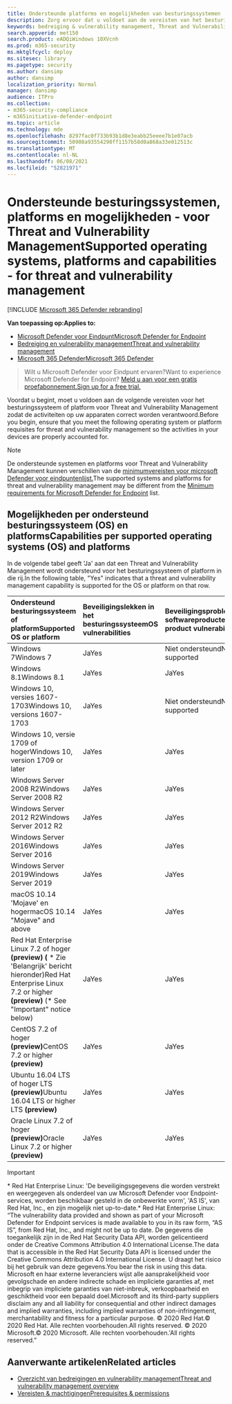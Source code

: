 ```yaml
---
title: Ondersteunde platforms en mogelijkheden van besturingssystemen
description: Zorg ervoor dat u voldoet aan de vereisten van het besturingssysteem of platform voor Threat and Vulnerability Management, zodat de activiteiten op alle apparaten correct worden verantwoord.
keywords: bedreiging & vulnerability management, Threat and Vulnerability Management, besturingssysteem, platformvereisten, vereisten, ondersteund besturingssysteem Microsoft Defender voor endpoint-tvm, Microsoft Defender voor endpoint-tvm, ondersteunde besturingssystemen, ondersteunde platforms, linux-ondersteuning, mac-ondersteuning
search.appverid: met150
search.product: eADQiWindows 10XVcnh
ms.prod: m365-security
ms.mktglfcycl: deploy
ms.sitesec: library
ms.pagetype: security
ms.author: dansimp
author: dansimp
localization_priority: Normal
manager: dansimp
audience: ITPro
ms.collection:
- m365-security-compliance
- m365initiative-defender-endpoint
ms.topic: article
ms.technology: mde
ms.openlocfilehash: 8297fac0f733b93b1d8e3eabb25eeee7b1e07acb
ms.sourcegitcommit: 50908a93554290ff1157b58d0a868a33e012513c
ms.translationtype: MT
ms.contentlocale: nl-NL
ms.lasthandoff: 06/08/2021
ms.locfileid: "52821971"
---
```

# <a name="supported-operating-systems-platforms-and-capabilities---for-threat-and-vulnerability-management"></a><span data-ttu-id="6899b-104">Ondersteunde besturingssystemen, platforms en mogelijkheden - voor Threat and Vulnerability Management</span><span class="sxs-lookup"><span data-stu-id="6899b-104">Supported operating systems, platforms and capabilities - for threat and vulnerability management</span></span>

[!INCLUDE [Microsoft 365 Defender rebranding](../../includes/microsoft-defender.md)]

<span data-ttu-id="6899b-105">**Van toepassing op:**</span><span class="sxs-lookup"><span data-stu-id="6899b-105">**Applies to:**</span></span>

- [<span data-ttu-id="6899b-106">Microsoft Defender voor Eindpunt</span><span class="sxs-lookup"><span data-stu-id="6899b-106">Microsoft Defender for Endpoint</span></span>](https://go.microsoft.com/fwlink/?linkid=2154037)
- [<span data-ttu-id="6899b-107">Bedreiging en vulnerability management</span><span class="sxs-lookup"><span data-stu-id="6899b-107">Threat and vulnerability management</span></span>](next-gen-threat-and-vuln-mgt.md)
- [<span data-ttu-id="6899b-108">Microsoft 365 Defender</span><span class="sxs-lookup"><span data-stu-id="6899b-108">Microsoft 365 Defender</span></span>](https://go.microsoft.com/fwlink/?linkid=2118804)

><span data-ttu-id="6899b-109">Wilt u Microsoft Defender voor Eindpunt ervaren?</span><span class="sxs-lookup"><span data-stu-id="6899b-109">Want to experience Microsoft Defender for Endpoint?</span></span> [<span data-ttu-id="6899b-110">Meld u aan voor een gratis proefabonnement.</span><span class="sxs-lookup"><span data-stu-id="6899b-110">Sign up for a free trial.</span></span>](https://www.microsoft.com/microsoft-365/windows/microsoft-defender-atp?ocid=docs-wdatp-portaloverview-abovefoldlink)

<span data-ttu-id="6899b-111">Voordat u begint, moet u voldoen aan de volgende vereisten voor het besturingssysteem of platform voor Threat and Vulnerability Management zodat de activiteiten op uw apparaten correct worden verantwoord.</span><span class="sxs-lookup"><span data-stu-id="6899b-111">Before you begin, ensure that you meet the following operating system or platform requisites for threat and vulnerability management so the activities in your devices are properly accounted for.</span></span>

>[!NOTE]
><span data-ttu-id="6899b-112">De ondersteunde systemen en platforms voor Threat and Vulnerability Management kunnen verschillen van de [minimumvereisten voor microsoft Defender voor eindpuntenlijst.](minimum-requirements.md)</span><span class="sxs-lookup"><span data-stu-id="6899b-112">The supported systems and platforms for threat and vulnerability management may be different from the [Minimum requirements for Microsoft Defender for Endpoint](minimum-requirements.md) list.</span></span>

## <a name="capabilities-per-supported-operating-systems-os-and-platforms"></a><span data-ttu-id="6899b-113">Mogelijkheden per ondersteund besturingssysteem (OS) en platforms</span><span class="sxs-lookup"><span data-stu-id="6899b-113">Capabilities per supported operating systems (OS) and platforms</span></span>

<span data-ttu-id="6899b-114">In de volgende tabel geeft 'Ja' aan dat een Threat and Vulnerability Management wordt ondersteund voor het besturingssysteem of platform in die rij.</span><span class="sxs-lookup"><span data-stu-id="6899b-114">In the following table, "Yes" indicates that a threat and vulnerability management capability is supported for the OS or platform on that row.</span></span>

<span data-ttu-id="6899b-115">Ondersteund besturingssysteem of platform</span><span class="sxs-lookup"><span data-stu-id="6899b-115">Supported OS or platform</span></span> | <span data-ttu-id="6899b-116">Beveiligingslekken in het besturingssysteem</span><span class="sxs-lookup"><span data-stu-id="6899b-116">OS vulnerabilities</span></span> | <span data-ttu-id="6899b-117">Beveiligingsproblemen met softwareproducten</span><span class="sxs-lookup"><span data-stu-id="6899b-117">Software product vulnerabilities</span></span> | <span data-ttu-id="6899b-118">Configuratiebeoordeling van besturingssysteem</span><span class="sxs-lookup"><span data-stu-id="6899b-118">OS configuration assessment</span></span> | <span data-ttu-id="6899b-119">Configuratiebeoordeling van beveiligingsbesturingselementen</span><span class="sxs-lookup"><span data-stu-id="6899b-119">Security controls configuration assessment</span></span> | <span data-ttu-id="6899b-120">Beoordeling van softwareproductconfiguratie</span><span class="sxs-lookup"><span data-stu-id="6899b-120">Software product configuration assessment</span></span>
:---|:---|:---|:---|:---|:---
<span data-ttu-id="6899b-121">Windows 7</span><span class="sxs-lookup"><span data-stu-id="6899b-121">Windows 7</span></span> | <span data-ttu-id="6899b-122">Ja</span><span class="sxs-lookup"><span data-stu-id="6899b-122">Yes</span></span> | <span data-ttu-id="6899b-123">Niet ondersteund</span><span class="sxs-lookup"><span data-stu-id="6899b-123">Not supported</span></span> | <span data-ttu-id="6899b-124">Niet ondersteund</span><span class="sxs-lookup"><span data-stu-id="6899b-124">Not supported</span></span> | <span data-ttu-id="6899b-125">Niet ondersteund</span><span class="sxs-lookup"><span data-stu-id="6899b-125">Not supported</span></span> | <span data-ttu-id="6899b-126">Niet ondersteund</span><span class="sxs-lookup"><span data-stu-id="6899b-126">Not supported</span></span>
<span data-ttu-id="6899b-127">Windows 8.1</span><span class="sxs-lookup"><span data-stu-id="6899b-127">Windows 8.1</span></span> | <span data-ttu-id="6899b-128">Ja</span><span class="sxs-lookup"><span data-stu-id="6899b-128">Yes</span></span> | <span data-ttu-id="6899b-129">Ja</span><span class="sxs-lookup"><span data-stu-id="6899b-129">Yes</span></span> | <span data-ttu-id="6899b-130">Ja</span><span class="sxs-lookup"><span data-stu-id="6899b-130">Yes</span></span> | <span data-ttu-id="6899b-131">Ja</span><span class="sxs-lookup"><span data-stu-id="6899b-131">Yes</span></span>| <span data-ttu-id="6899b-132">Ja</span><span class="sxs-lookup"><span data-stu-id="6899b-132">Yes</span></span>
<span data-ttu-id="6899b-133">Windows 10, versies 1607-1703</span><span class="sxs-lookup"><span data-stu-id="6899b-133">Windows 10, versions 1607-1703</span></span> | <span data-ttu-id="6899b-134">Ja</span><span class="sxs-lookup"><span data-stu-id="6899b-134">Yes</span></span>  | <span data-ttu-id="6899b-135">Niet ondersteund</span><span class="sxs-lookup"><span data-stu-id="6899b-135">Not supported</span></span> | <span data-ttu-id="6899b-136">Niet ondersteund</span><span class="sxs-lookup"><span data-stu-id="6899b-136">Not supported</span></span> | <span data-ttu-id="6899b-137">Niet ondersteund</span><span class="sxs-lookup"><span data-stu-id="6899b-137">Not supported</span></span> | <span data-ttu-id="6899b-138">Niet ondersteund</span><span class="sxs-lookup"><span data-stu-id="6899b-138">Not supported</span></span>
<span data-ttu-id="6899b-139">Windows 10, versie 1709 of hoger</span><span class="sxs-lookup"><span data-stu-id="6899b-139">Windows 10, version 1709 or later</span></span> | <span data-ttu-id="6899b-140">Ja</span><span class="sxs-lookup"><span data-stu-id="6899b-140">Yes</span></span> | <span data-ttu-id="6899b-141">Ja</span><span class="sxs-lookup"><span data-stu-id="6899b-141">Yes</span></span> | <span data-ttu-id="6899b-142">Ja</span><span class="sxs-lookup"><span data-stu-id="6899b-142">Yes</span></span> | <span data-ttu-id="6899b-143">Ja</span><span class="sxs-lookup"><span data-stu-id="6899b-143">Yes</span></span> | <span data-ttu-id="6899b-144">Ja</span><span class="sxs-lookup"><span data-stu-id="6899b-144">Yes</span></span>
<span data-ttu-id="6899b-145">Windows Server 2008 R2</span><span class="sxs-lookup"><span data-stu-id="6899b-145">Windows Server 2008 R2</span></span> | <span data-ttu-id="6899b-146">Ja</span><span class="sxs-lookup"><span data-stu-id="6899b-146">Yes</span></span> | <span data-ttu-id="6899b-147">Ja</span><span class="sxs-lookup"><span data-stu-id="6899b-147">Yes</span></span> | <span data-ttu-id="6899b-148">Ja</span><span class="sxs-lookup"><span data-stu-id="6899b-148">Yes</span></span> | <span data-ttu-id="6899b-149">Ja</span><span class="sxs-lookup"><span data-stu-id="6899b-149">Yes</span></span> | <span data-ttu-id="6899b-150">Ja</span><span class="sxs-lookup"><span data-stu-id="6899b-150">Yes</span></span>
<span data-ttu-id="6899b-151">Windows Server 2012 R2</span><span class="sxs-lookup"><span data-stu-id="6899b-151">Windows Server 2012 R2</span></span> | <span data-ttu-id="6899b-152">Ja</span><span class="sxs-lookup"><span data-stu-id="6899b-152">Yes</span></span> | <span data-ttu-id="6899b-153">Ja</span><span class="sxs-lookup"><span data-stu-id="6899b-153">Yes</span></span> | <span data-ttu-id="6899b-154">Ja</span><span class="sxs-lookup"><span data-stu-id="6899b-154">Yes</span></span> | <span data-ttu-id="6899b-155">Ja</span><span class="sxs-lookup"><span data-stu-id="6899b-155">Yes</span></span> | <span data-ttu-id="6899b-156">Ja</span><span class="sxs-lookup"><span data-stu-id="6899b-156">Yes</span></span>
<span data-ttu-id="6899b-157">Windows Server 2016</span><span class="sxs-lookup"><span data-stu-id="6899b-157">Windows Server 2016</span></span> | <span data-ttu-id="6899b-158">Ja</span><span class="sxs-lookup"><span data-stu-id="6899b-158">Yes</span></span> | <span data-ttu-id="6899b-159">Ja</span><span class="sxs-lookup"><span data-stu-id="6899b-159">Yes</span></span> | <span data-ttu-id="6899b-160">Ja</span><span class="sxs-lookup"><span data-stu-id="6899b-160">Yes</span></span> | <span data-ttu-id="6899b-161">Ja</span><span class="sxs-lookup"><span data-stu-id="6899b-161">Yes</span></span> | <span data-ttu-id="6899b-162">Ja</span><span class="sxs-lookup"><span data-stu-id="6899b-162">Yes</span></span>
<span data-ttu-id="6899b-163">Windows Server 2019</span><span class="sxs-lookup"><span data-stu-id="6899b-163">Windows Server 2019</span></span> | <span data-ttu-id="6899b-164">Ja</span><span class="sxs-lookup"><span data-stu-id="6899b-164">Yes</span></span> | <span data-ttu-id="6899b-165">Ja</span><span class="sxs-lookup"><span data-stu-id="6899b-165">Yes</span></span> | <span data-ttu-id="6899b-166">Ja</span><span class="sxs-lookup"><span data-stu-id="6899b-166">Yes</span></span> | <span data-ttu-id="6899b-167">Ja</span><span class="sxs-lookup"><span data-stu-id="6899b-167">Yes</span></span> | <span data-ttu-id="6899b-168">Ja</span><span class="sxs-lookup"><span data-stu-id="6899b-168">Yes</span></span>
<span data-ttu-id="6899b-169">macOS 10.14 'Mojave' en hoger</span><span class="sxs-lookup"><span data-stu-id="6899b-169">macOS 10.14 "Mojave" and above</span></span> | <span data-ttu-id="6899b-170">Ja</span><span class="sxs-lookup"><span data-stu-id="6899b-170">Yes</span></span> | <span data-ttu-id="6899b-171">Ja</span><span class="sxs-lookup"><span data-stu-id="6899b-171">Yes</span></span> | <span data-ttu-id="6899b-172">Ja (voorbeeld)</span><span class="sxs-lookup"><span data-stu-id="6899b-172">Yes (preview)</span></span> | <span data-ttu-id="6899b-173">Ja (voorbeeld)</span><span class="sxs-lookup"><span data-stu-id="6899b-173">Yes (preview)</span></span> | <span data-ttu-id="6899b-174">Ja (voorbeeld)</span><span class="sxs-lookup"><span data-stu-id="6899b-174">Yes (preview)</span></span>
<span data-ttu-id="6899b-175">Red Hat Enterprise Linux 7.2 of hoger **(preview) (** \* Zie 'Belangrijk' bericht hieronder)</span><span class="sxs-lookup"><span data-stu-id="6899b-175">Red Hat Enterprise Linux 7.2 or higher **(preview)** (\* See "Important" notice below)</span></span> | <span data-ttu-id="6899b-176">Ja</span><span class="sxs-lookup"><span data-stu-id="6899b-176">Yes</span></span> | <span data-ttu-id="6899b-177">Ja</span><span class="sxs-lookup"><span data-stu-id="6899b-177">Yes</span></span> | <span data-ttu-id="6899b-178">Ja</span><span class="sxs-lookup"><span data-stu-id="6899b-178">Yes</span></span> | <span data-ttu-id="6899b-179">Ja</span><span class="sxs-lookup"><span data-stu-id="6899b-179">Yes</span></span> | <span data-ttu-id="6899b-180">Ja</span><span class="sxs-lookup"><span data-stu-id="6899b-180">Yes</span></span>
<span data-ttu-id="6899b-181">CentOS 7.2 of hoger **(preview)**</span><span class="sxs-lookup"><span data-stu-id="6899b-181">CentOS 7.2 or higher **(preview)**</span></span> | <span data-ttu-id="6899b-182">Ja</span><span class="sxs-lookup"><span data-stu-id="6899b-182">Yes</span></span> | <span data-ttu-id="6899b-183">Ja</span><span class="sxs-lookup"><span data-stu-id="6899b-183">Yes</span></span> | <span data-ttu-id="6899b-184">Ja</span><span class="sxs-lookup"><span data-stu-id="6899b-184">Yes</span></span> | <span data-ttu-id="6899b-185">Ja</span><span class="sxs-lookup"><span data-stu-id="6899b-185">Yes</span></span> | <span data-ttu-id="6899b-186">Ja</span><span class="sxs-lookup"><span data-stu-id="6899b-186">Yes</span></span>
<span data-ttu-id="6899b-187">Ubuntu 16.04 LTS of hoger LTS **(preview)**</span><span class="sxs-lookup"><span data-stu-id="6899b-187">Ubuntu 16.04 LTS or higher LTS **(preview)**</span></span> | <span data-ttu-id="6899b-188">Ja</span><span class="sxs-lookup"><span data-stu-id="6899b-188">Yes</span></span> | <span data-ttu-id="6899b-189">Ja</span><span class="sxs-lookup"><span data-stu-id="6899b-189">Yes</span></span> | <span data-ttu-id="6899b-190">Ja</span><span class="sxs-lookup"><span data-stu-id="6899b-190">Yes</span></span> | <span data-ttu-id="6899b-191">Ja</span><span class="sxs-lookup"><span data-stu-id="6899b-191">Yes</span></span> | <span data-ttu-id="6899b-192">Ja</span><span class="sxs-lookup"><span data-stu-id="6899b-192">Yes</span></span>
<span data-ttu-id="6899b-193">Oracle Linux 7.2 of hoger **(preview)**</span><span class="sxs-lookup"><span data-stu-id="6899b-193">Oracle Linux 7.2 or higher **(preview)**</span></span> | <span data-ttu-id="6899b-194">Ja</span><span class="sxs-lookup"><span data-stu-id="6899b-194">Yes</span></span> | <span data-ttu-id="6899b-195">Ja</span><span class="sxs-lookup"><span data-stu-id="6899b-195">Yes</span></span> | <span data-ttu-id="6899b-196">Ja</span><span class="sxs-lookup"><span data-stu-id="6899b-196">Yes</span></span> | <span data-ttu-id="6899b-197">Ja</span><span class="sxs-lookup"><span data-stu-id="6899b-197">Yes</span></span> | <span data-ttu-id="6899b-198">Ja</span><span class="sxs-lookup"><span data-stu-id="6899b-198">Yes</span></span>

>[!IMPORTANT]
> <span data-ttu-id="6899b-199">\* Red Hat Enterprise Linux: 'De beveiligingsgegevens die worden verstrekt en weergegeven als onderdeel van uw Microsoft Defender voor Endpoint-services, worden beschikbaar gesteld in de onbewerkte vorm', 'AS IS', van Red Hat, Inc., en zijn mogelijk niet up-to-date.</span><span class="sxs-lookup"><span data-stu-id="6899b-199">\* Red Hat Enterprise Linux: “The vulnerability data provided and shown as part of your Microsoft Defender for Endpoint services is made available to you in its raw form, “AS IS”, from Red Hat, Inc., and might not be up to date.</span></span> <span data-ttu-id="6899b-200">De gegevens die toegankelijk zijn in de Red Hat Security Data API, worden gelicentieerd onder de Creative Commons Attribution 4.0 International License.</span><span class="sxs-lookup"><span data-stu-id="6899b-200">The data that is accessible in the Red Hat Security Data API is licensed under the Creative Commons Attribution 4.0 International License.</span></span> <span data-ttu-id="6899b-201">U draagt het risico bij het gebruik van deze gegevens.</span><span class="sxs-lookup"><span data-stu-id="6899b-201">You bear the risk in using this data.</span></span> <span data-ttu-id="6899b-202">Microsoft en haar externe leveranciers wijst alle aansprakelijkheid voor gevolgschade en andere indirecte schade en impliciete garanties af, met inbegrip van impliciete garanties van niet-inbreuk, verkoopbaarheid en geschiktheid voor een bepaald doel.</span><span class="sxs-lookup"><span data-stu-id="6899b-202">Microsoft and its third-party suppliers disclaim any and all liability for consequential and other indirect damages and implied warranties, including implied warranties of non-infringement, merchantability and fitness for a particular purpose.</span></span> <span data-ttu-id="6899b-203">© 2020 Red Hat.</span><span class="sxs-lookup"><span data-stu-id="6899b-203">© 2020 Red Hat.</span></span> <span data-ttu-id="6899b-204">Alle rechten voorbehouden.</span><span class="sxs-lookup"><span data-stu-id="6899b-204">All rights reserved.</span></span> <span data-ttu-id="6899b-205">© 2020 Microsoft.</span><span class="sxs-lookup"><span data-stu-id="6899b-205">© 2020 Microsoft.</span></span> <span data-ttu-id="6899b-206">Alle rechten voorbehouden.'</span><span class="sxs-lookup"><span data-stu-id="6899b-206">All rights reserved.”</span></span>

## <a name="related-articles"></a><span data-ttu-id="6899b-207">Aanverwante artikelen</span><span class="sxs-lookup"><span data-stu-id="6899b-207">Related articles</span></span>

- [<span data-ttu-id="6899b-208">Overzicht van bedreigingen en vulnerability management</span><span class="sxs-lookup"><span data-stu-id="6899b-208">Threat and vulnerability management overview</span></span>](next-gen-threat-and-vuln-mgt.md)
- [<span data-ttu-id="6899b-209">Vereisten & machtigingen</span><span class="sxs-lookup"><span data-stu-id="6899b-209">Prerequisites & permissions</span></span>](tvm-prerequisites.md)

